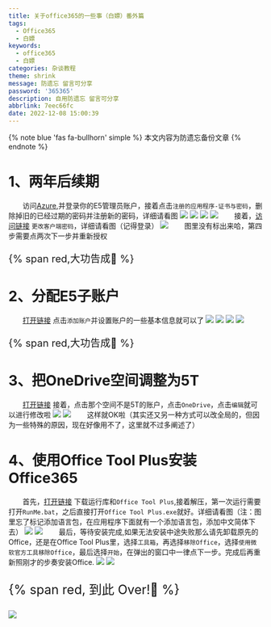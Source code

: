 ```yaml
---
title: 关于office365的一些事（白嫖）番外篇
tags:
  - Office365
  - 白嫖
keywords:
  - office365
  - 白嫖
categories: 杂谈教程
theme: shrink
message: 防遗忘 留言可分享
password: '365365'
description: 自用防遗忘 留言可分享
abbrlink: 7eec66fc
date: 2022-12-08 15:00:39
---
```

{% note blue 'fas fa-bullhorn' simple %}
本文内容为防遗忘备份文章
{% endnote %}
# 1、两年后续期
&emsp;&emsp;访问[Azure](https://portal.azure.com/#blade/Microsoft_AAD_IAM/ActiveDirectoryMenuBlade/RegisteredApps),并登录你的E5管理员账户，接着点击`注册的应用程序-证书与密码`，删除掉旧的已经过期的密码并注册新的密码，详细请看图
![](https://nkt-blog-1315787778.cos.ap-nanjing.myqcloud.com/blog/article/202212081508409.webp)
![](https://nkt-blog-1315787778.cos.ap-nanjing.myqcloud.com/blog/article/202212081509601.webp)
![](https://nkt-blog-1315787778.cos.ap-nanjing.myqcloud.com/blog/article/202212081509520.webp)
![](https://nkt-blog-1315787778.cos.ap-nanjing.myqcloud.com/blog/article/202212081509979.webp)
&emsp;&emsp;接着，[访问链接](https://e5.qyi.io/user/baseSetting) `更改客户端密码`，详细请看图（记得登录）
![](https://nkt-blog-1315787778.cos.ap-nanjing.myqcloud.com/blog/article/202212081511847.webp)
&emsp;&emsp;图里没有标出来哈，第四步需要点两次下一步并重新授权
<p style="font-size:20px;">{% span red,大功告成👻 %}</p>

# 2、分配E5子账户
&emsp;&emsp;[打开链接](https://admin.microsoft.com/Adminportal/Home?source=applauncher#/users) 点击`添加账户`并设置账户的一些基本信息就可以了
![](https://nkt-blog-1315787778.cos.ap-nanjing.myqcloud.com/blog/article/202212081514164.webp)
![](https://nkt-blog-1315787778.cos.ap-nanjing.myqcloud.com/blog/article/202212081514205.webp)
![](https://nkt-blog-1315787778.cos.ap-nanjing.myqcloud.com/blog/article/202212081514610.webp)
![](https://nkt-blog-1315787778.cos.ap-nanjing.myqcloud.com/blog/article/202212081514978.webp)
<p style="font-size:20px;">{% span red,大功告成👻 %}</p>

# 3、把OneDrive空间调整为5T
&emsp;&emsp;[打开链接](https://admin.microsoft.com/Adminportal/Home?source=applauncher#/users) 接着，点击那个空间不是5T的账户，点击`OneDrive`，点击`编辑`就可以进行修改啦
![](https://nkt-blog-1315787778.cos.ap-nanjing.myqcloud.com/blog/article/202212081517522.webp)
![](https://nkt-blog-1315787778.cos.ap-nanjing.myqcloud.com/blog/article/202212081517812.webp)
&emsp;&emsp;这样就OK啦（其实还又另一种方式可以改全局的，但因为一些特殊的原因，现在好像用不了，这里就不过多阐述了）

# 4、使用Office Tool Plus安装Office365
&emsp;&emsp;首先，[打开链接](https://otp.landian.vip/zh-cn/download.html) 下载运行库和`Office Tool Plus`,接着解压，第一次运行需要打开`RunMe.bat`，之后直接打开`Office Tool Plus.exe`就好。详细请看图（注：图里忘了标记添加语言包，在应用程序下面就有一个添加语言包，添加中文简体下去）
![](https://nkt-blog-1315787778.cos.ap-nanjing.myqcloud.com/blog/article/202212081523443.webp)
![](https://nkt-blog-1315787778.cos.ap-nanjing.myqcloud.com/blog/article/202212081523067.webp)
&emsp;&emsp;最后，等待安装完成,如果无法安装中途失败那么请先卸载原先的Office，还是在Office Tool Plus里，选择`工具箱`，再选择`移除Office`，选择`使用微软官方工具移除Office`，最后选择`开始`，在弹出的窗口中一律点下一步。完成后再重新照刚才的步奏安装Office.
![](https://nkt-blog-1315787778.cos.ap-nanjing.myqcloud.com/blog/article/202212081524956.webp)
![](https://nkt-blog-1315787778.cos.ap-nanjing.myqcloud.com/blog/article/202212081524310.webp)

<p style="font-size:25px;">{% span red, 到此 Over!👻 %}</p>


![](https://s2.loli.net/2022/11/24/siMAqL1Zewz3QlJ.webp)